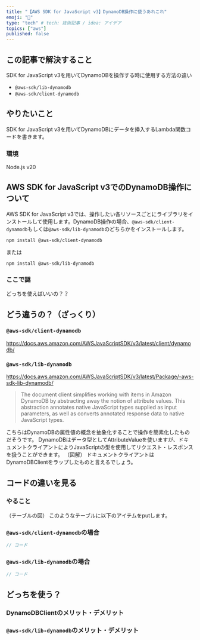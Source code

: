 ```yaml
---
title: "【AWS SDK for JavaScript v3】DynamoDB操作に使うあれこれ"
emoji: "🪸"
type: "tech" # tech: 技術記事 / idea: アイデア
topics: ["aws"]
published: false
---
```

## この記事で解決すること
SDK for JavaScript v3を用いてDynamoDBを操作する時に使用する方法の違い
- `@aws-sdk/lib-dynamodb`
- `@aws-sdk/client-dynamodb`

## やりたいこと
SDK for JavaScript v3を用いてDynamoDBにデータを挿入するLambda関数コードを書きます。
### 環境
Node.js v20

## AWS SDK for JavaScript v3でのDynamoDB操作について
AWS SDK for JavaScript v3では、操作したい各リソースごとにライブラリをインストールして使用します。DynamoDB操作の場合、`@aws-sdk/client-dynamodb`もしくは`@aws-sdk/lib-dynamodb`のどちらかをインストールします。
```
npm install @aws-sdk/client-dynamodb
```
または
```
npm install @aws-sdk/lib-dynamodb
```

### ここで謎
どっちを使えばいいの？？

## どう違うの？（ざっくり）
### `@aws-sdk/client-dynamodb`
https://docs.aws.amazon.com/AWSJavaScriptSDK/v3/latest/client/dynamodb/

### `@aws-sdk/lib-dynamodb`
https://docs.aws.amazon.com/AWSJavaScriptSDK/v3/latest/Package/-aws-sdk-lib-dynamodb/
> The document client simplifies working with items in Amazon DynamoDB by abstracting away the notion of attribute values. This abstraction annotates native JavaScript types supplied as input parameters, as well as converts annotated response data to native JavaScript types.

こちらはDynamoDBの属性値の概念を抽象化することで操作を簡素化したものだそうです。
DynamoDBはデータ型としてAttributeValueを使いますが、ドキュメントクライアントによりJavaScriptの型を使用してリクエスト・レスポンスを扱うことができます。
（図解）
ドキュメントクライアントはDynamoDBClientをラップしたものと言えるでしょう。

## コードの違いを見る
### やること
（テーブルの図）
このようなテーブルに以下のアイテムをputします。

### `@aws-sdk/client-dynamodb`の場合
```js
// コード
```

### `@aws-sdk/lib-dynamodb`の場合
```js
// コード
```

## どっちを使う？
### DynamoDBClientのメリット・デメリット

### `@aws-sdk/lib-dynamodb`のメリット・デメリット
